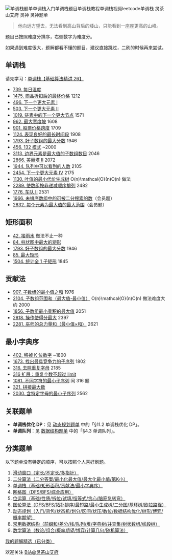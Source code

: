 ![单调栈题单单调栈入门单调栈题目单调栈教程单调栈视频leetcode单调栈 灵茶山艾府 灵神 灵神题单](https://pic.leetcode.cn/1711714526-rMdiIh-t3-c.png)

> 他向远方望去，无法看到高山背后的矮山，只能看到一座座更高的山峰。

题目已按照难度分排序，右侧数字为难度分。

如果遇到难度很大，题解都看不懂的题目，建议直接跳过，二刷的时候再来尝试。

[](#单调栈)单调栈
-----------

请先学习：[单调栈【基础算法精讲 26】](https://leetcode.cn/link/?target=https://www.bilibili.com/video/BV1VN411J7S7/)

*   [739\. 每日温度](https://leetcode.cn/problems/daily-temperatures/)
*   [1475\. 商品折扣后的最终价格](https://leetcode.cn/problems/final-prices-with-a-special-discount-in-a-shop/) 1212
*   [496\. 下一个更大元素 I](https://leetcode.cn/problems/next-greater-element-i/)
*   [503\. 下一个更大元素 II](https://leetcode.cn/problems/next-greater-element-ii/)
*   [1019\. 链表中的下一个更大节点](https://leetcode.cn/problems/next-greater-node-in-linked-list/) 1571
*   [962\. 最大宽度坡](https://leetcode.cn/problems/maximum-width-ramp/) 1608
*   [901\. 股票价格跨度](https://leetcode.cn/problems/online-stock-span/) 1709
*   [1124\. 表现良好的最长时间段](https://leetcode.cn/problems/longest-well-performing-interval/) 1908
*   [1793\. 好子数组的最大分数](https://leetcode.cn/problems/maximum-score-of-a-good-subarray/) 1946
*   [456\. 132 模式](https://leetcode.cn/problems/132-pattern/) ~2000
*   [3113\. 边界元素是最大值的子数组数目](https://leetcode.cn/problems/find-the-number-of-subarrays-where-boundary-elements-are-maximum/) 2046
*   [2866\. 美丽塔 II](https://leetcode.cn/problems/beautiful-towers-ii/) 2072
*   [1944\. 队列中可以看到的人数](https://leetcode.cn/problems/number-of-visible-people-in-a-queue/) 2105
*   [2454\. 下一个更大元素 IV](https://leetcode.cn/problems/next-greater-element-iv/) 2175
*   [1130\. 叶值的最小代价生成树](https://leetcode.cn/problems/minimum-cost-tree-from-leaf-values/) O(n)\\mathcal{O}(n)O(n) 做法
*   [2289\. 使数组按非递减顺序排列](https://leetcode.cn/problems/steps-to-make-array-non-decreasing/) 2482
*   [1776\. 车队 II](https://leetcode.cn/problems/car-fleet-ii/) 2531
*   [1966\. 未排序数组中的可被二分搜索的数](https://leetcode.cn/problems/binary-searchable-numbers-in-an-unsorted-array/)（会员题）
*   [2832\. 每个元素为最大值的最大范围](https://leetcode.cn/problems/maximal-range-that-each-element-is-maximum-in-it/)（会员题）

[](#矩形面积)矩形面积
-------------

*   [42\. 接雨水](https://leetcode.cn/problems/trapping-rain-water/) 做法不止一种
*   [84\. 柱状图中最大的矩形](https://leetcode.cn/problems/largest-rectangle-in-histogram/)
*   [1793\. 好子数组的最大分数](https://leetcode.cn/problems/maximum-score-of-a-good-subarray/) 1946
*   [85\. 最大矩形](https://leetcode.cn/problems/maximal-rectangle/)
*   [1504\. 统计全 1 子矩形](https://leetcode.cn/problems/count-submatrices-with-all-ones/) 1845

[](#贡献法)贡献法
-----------

*   [907\. 子数组的最小值之和](https://leetcode.cn/problems/sum-of-subarray-minimums/) 1976
*   [2104\. 子数组范围和（最大值-最小值）](https://leetcode.cn/problems/sum-of-subarray-ranges/) O(n)\\mathcal{O}(n)O(n) 做法难度大约 2000
*   [1856\. 子数组最小乘积的最大值](https://leetcode.cn/problems/maximum-subarray-min-product/) 2051
*   [2818\. 操作使得分最大](https://leetcode.cn/problems/apply-operations-to-maximize-score/) 2397
*   [2281\. 巫师的总力量和（最小值×和）](https://leetcode.cn/problems/sum-of-total-strength-of-wizards/) 2621

[](#最小字典序)最小字典序
---------------

*   [402\. 移掉 K 位数字](https://leetcode.cn/problems/remove-k-digits/) ~1800
*   [1673\. 找出最具竞争力的子序列](https://leetcode.cn/problems/find-the-most-competitive-subsequence/) 1802
*   [316\. 去除重复字母](https://leetcode.cn/problems/remove-duplicate-letters/) 2185
*   [316 扩展：重复个数不超过 limit](https://leetcode.cn/contest/tianchi2022/problems/ev2bru/)
*   [1081\. 不同字符的最小子序列](https://leetcode.cn/problems/smallest-subsequence-of-distinct-characters/) 同 316 题
*   [321\. 拼接最大数](https://leetcode.cn/problems/create-maximum-number/)
*   [2030\. 含特定字母的最小子序列](https://leetcode.cn/problems/smallest-k-length-subsequence-with-occurrences-of-a-letter/) 2562

[](#关联题单)关联题单
-------------

*   **单调栈优化 DP**：见 [动态规划题单](https://leetcode.cn/circle/discuss/tXLS3i/) 中的「§11.2 单调栈优化 DP」。
*   **单调队列**：见 [数据结构题单](https://leetcode.cn/circle/discuss/mOr1u6/) 中的「§4.3 单调队列」。

[](#分类题单)分类题单
-------------

以下题单没有特定的顺序，可以按照个人喜好刷题。

1.  [滑动窗口（定长/不定长/多指针）](https://leetcode.cn/circle/discuss/0viNMK/)
2.  [二分算法（二分答案/最小化最大值/最大化最小值/第K小）](https://leetcode.cn/circle/discuss/SqopEo/)
3.  [单调栈（基础/矩形面积/贡献法/最小字典序）](https://leetcode.cn/circle/discuss/9oZFK9/)
4.  [网格图（DFS/BFS/综合应用）](https://leetcode.cn/circle/discuss/YiXPXW/)
5.  [位运算（基础/性质/拆位/试填/恒等式/贪心/脑筋急转弯）](https://leetcode.cn/circle/discuss/dHn9Vk/)
6.  [图论算法（DFS/BFS/拓扑排序/最短路/最小生成树/二分图/基环树/欧拉路径）](https://leetcode.cn/circle/discuss/01LUak/)
7.  [动态规划（入门/背包/状态机/划分/区间/状压/数位/数据结构优化/树形/博弈/概率期望）](https://leetcode.cn/circle/discuss/tXLS3i/)
8.  [常用数据结构（前缀和/差分/栈/队列/堆/字典树/并查集/树状数组/线段树）](https://leetcode.cn/circle/discuss/mOr1u6/)
9.  [数学算法（数论/组合/概率期望/博弈/计算几何/随机算法）](https://leetcode.cn/circle/discuss/IYT3ss/)

[我的题解精选（已分类）](https://leetcode.cn/link/?target=https://github.com/EndlessCheng/codeforces-go/blob/master/leetcode/SOLUTIONS.md)

欢迎关注 [B站@灵茶山艾府](https://leetcode.cn/link/?target=https://space.bilibili.com/206214)